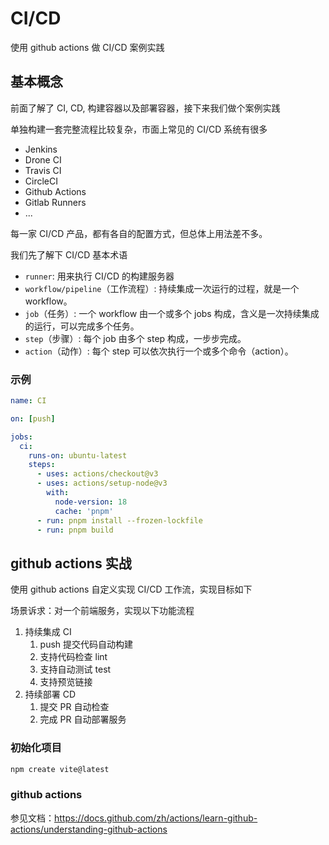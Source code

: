# CI/CD

使用 github actions 做 CI/CD 案例实践

## 基本概念

前面了解了 CI, CD, 构建容器以及部署容器，接下来我们做个案例实践

单独构建一套完整流程比较复杂，市面上常见的 CI/CD 系统有很多

- Jenkins
- Drone CI
- Travis CI
- CircleCI
- Github Actions
- Gitlab Runners
- ...

每一家 CI/CD 产品，都有各自的配置方式，但总体上用法差不多。

我们先了解下 CI/CD 基本术语

- `runner`: 用来执行 CI/CD 的构建服务器
- `workflow/pipeline`（工作流程）: 持续集成一次运行的过程，就是一个 workflow。
- `job`（任务）: 一个 workflow 由一个或多个 jobs 构成，含义是一次持续集成的运行，可以完成多个任务。
- `step`（步骤）: 每个 job 由多个 step 构成，一步步完成。
- `action`（动作）: 每个 step 可以依次执行一个或多个命令（action）。

### 示例

```yml
name: CI

on: [push]

jobs:
  ci:
    runs-on: ubuntu-latest
    steps:
      - uses: actions/checkout@v3
      - uses: actions/setup-node@v3
        with:
          node-version: 18
          cache: 'pnpm'
      - run: pnpm install --frozen-lockfile
      - run: pnpm build
```

## github actions 实战

使用 github actions 自定义实现 CI/CD 工作流，实现目标如下

场景诉求：对一个前端服务，实现以下功能流程

1. 持续集成 CI
   1. push 提交代码自动构建
   2. 支持代码检查 lint
   3. 支持自动测试 test
   4. 支持预览链接
2. 持续部署 CD
   1. 提交 PR 自动检查
   2. 完成 PR 自动部署服务

### 初始化项目

```bash
npm create vite@latest
```

### github actions

参见文档：https://docs.github.com/zh/actions/learn-github-actions/understanding-github-actions

